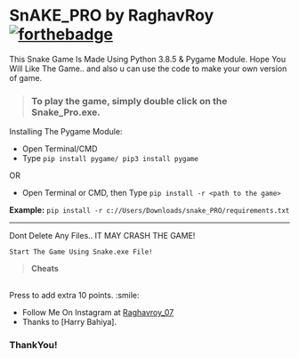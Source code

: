 # SnAKE_PRO by RaghavRoy [![forthebadge](https://forthebadge.com/images/badges/fuck-with-ROY.svg)](https://forthebadge.com)
This Snake Game Is Made Using Python 3.8.5 & Pygame Module.
Hope You Will Like The Game.. and also u can use the code to make your own version of game.

> ### To play the game, simply double click on the **Snake_Pro.exe**.


Installing The Pygame Module:
<br>
* Open Terminal/CMD
* Type ```pip install pygame/ pip3 install pygame```

OR

* Open Terminal or CMD, then Type ```pip install -r <path to the game>```

**Example:** ```pip install -r c://Users/Downloads/snake_PRO/requirements.txt```

---

Dont Delete Any Files.. IT MAY CRASH THE GAME!

```Start The Game Using Snake.exe File!```


> **Cheats**
<br>
Press <b(L)Q</b> to add extra 10 points. :smile:

* Follow Me On Instagram at [Raghavroy_07](https://www.instagram.com/RohanDasRD)
* Thanks to [Harry Bahiya].

### ThankYou!
